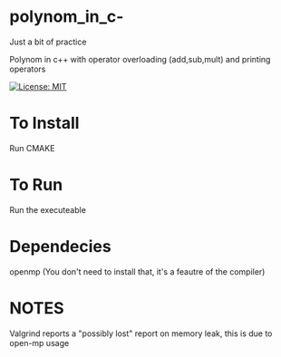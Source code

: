 # polynom_in_c-
Just a bit of practice

Polynom in c++ with operator overloading (add,sub,mult) and printing operators

[![License: MIT](https://img.shields.io/badge/License-MIT-yellow.svg)](https://opensource.org/licenses/MIT)


# To Install
Run CMAKE

# To Run
Run the executeable

# Dependecies
  openmp (You don't need to install that, it's a feautre of the compiler)

# NOTES
Valgrind reports a "possibly lost" report on memory leak, this is due to open-mp usage
